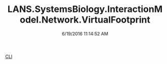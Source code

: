 ﻿---
title: LANS.SystemsBiology.InteractionModel.Network.VirtualFootprint
date: 6/19/2016 11:14:52 AM
---

[CLI](T-LANS.SystemsBiology.InteractionModel.Network.VirtualFootprint.CLI.html)
